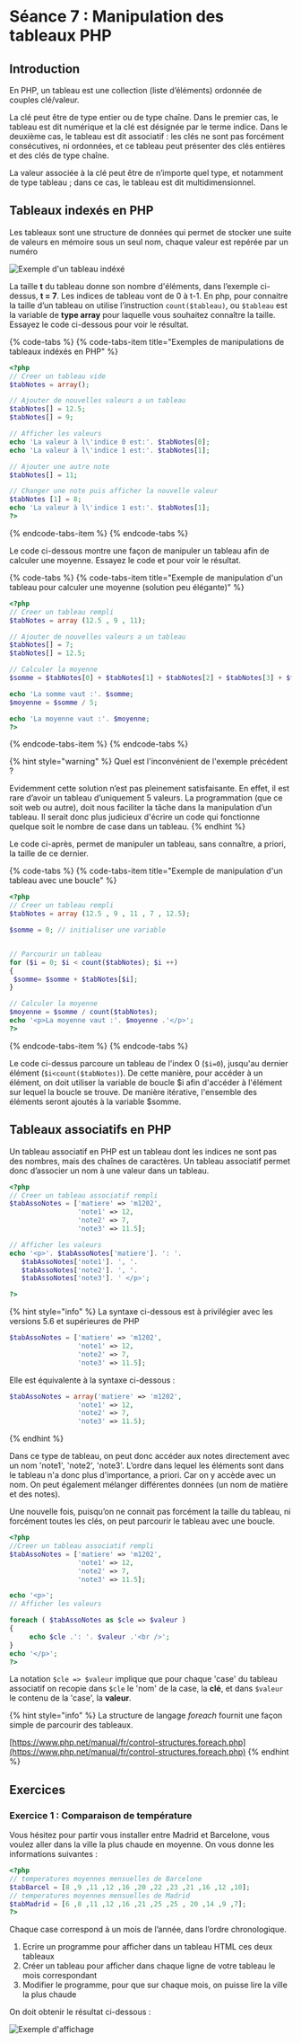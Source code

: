 # Séance 7 : Manipulation des tableaux PHP

## Introduction

En PHP, un tableau est une collection \(liste d’éléments\) ordonnée de couples clé/valeur.

La clé peut être de type entier ou de type chaîne. Dans le premier cas, le tableau est dit numérique et la clé est désignée par le terme indice. Dans le deuxième cas, le tableau est dit associatif : les clés ne sont pas forcément consécutives, ni ordonnées, et ce tableau peut présenter des clés entières et des clés de type chaîne.

La valeur associée à la clé peut être de n’importe quel type, et notamment de type tableau ; dans ce cas, le tableau est dit multidimensionnel.

## Tableaux indexés en PHP

Les tableaux sont une structure de données qui permet de stocker une suite de valeurs en mémoire sous un seul nom, chaque valeur est repérée par un numéro

![Exemple d&apos;un tableau ind&#xE9;x&#xE9;](.gitbook/assets/tab1.PNG)

La taille **t** du tableau donne son nombre d'éléments, dans l’exemple ci-dessus, **t = 7**. Les indices de tableau vont de 0 à t-1. En php, pour connaitre la taille d’un tableau on utilise l’instruction `count($tableau)`, ou `$tableau` est la variable de **type array** pour laquelle vous souhaitez connaître la taille. Essayez le code ci-dessous pour voir le résultat.

{% code-tabs %}
{% code-tabs-item title="Exemples de manipulations de tableaux indéxés en PHP" %}
```php
<?php
// Creer un tableau vide
$tabNotes = array();

// Ajouter de nouvelles valeurs a un tableau
$tabNotes[] = 12.5;
$tabNotes[] = 9;

// Afficher les valeurs
echo 'La valeur à l\'indice 0 est:'. $tabNotes[0];
echo 'La valeur à l\'indice 1 est:'. $tabNotes[1];

// Ajouter une autre note
$tabNotes[] = 11;

// Changer une note puis afficher la nouvelle valeur
$tabNotes [1] = 8;
echo 'La valeur à l\'indice 1 est:'. $tabNotes[1];
?>
```
{% endcode-tabs-item %}
{% endcode-tabs %}

Le code ci-dessous montre une façon de manipuler un tableau afin de calculer une moyenne. Essayez le code et pour voir le résultat.

{% code-tabs %}
{% code-tabs-item title="Exemple de manipulation d\'un tableau pour calculer une moyenne \(solution peu élégante\)" %}
```php
<?php
// Creer un tableau rempli
$tabNotes = array (12.5 , 9 , 11);

// Ajouter de nouvelles valeurs a un tableau
$tabNotes[] = 7;
$tabNotes[] = 12.5;

// Calculer la moyenne
$somme = $tabNotes[0] + $tabNotes[1] + $tabNotes[2] + $tabNotes[3] + $tabNotes[4];

echo 'La somme vaut :'. $somme;
$moyenne = $somme / 5;

echo 'La moyenne vaut :'. $moyenne;
?>
```
{% endcode-tabs-item %}
{% endcode-tabs %}

{% hint style="warning" %}
Quel est l'inconvénient de l'exemple précédent ?

Evidemment cette solution n’est pas pleinement satisfaisante. En effet, il est rare d’avoir un tableau d’uniquement 5 valeurs. La programmation \(que ce soit web ou autre\), doit nous faciliter la tâche dans la manipulation d’un tableau. Il serait donc plus judicieux d'écrire un code qui fonctionne quelque soit le nombre de case dans un tableau.
{% endhint %}

Le code ci-après, permet de manipuler un tableau, sans connaître, a priori, la taille de ce dernier.

{% code-tabs %}
{% code-tabs-item title="Exemple de manipulation d\'un tableau avec une boucle" %}
```php
<?php
// Creer un tableau rempli
$tabNotes = array (12.5 , 9 , 11 , 7 , 12.5);

$somme = 0; // initialiser une variable


// Parcourir un tableau
for ($i = 0; $i < count($tabNotes); $i ++)
{
 $somme= $somme + $tabNotes[$i];
}

// Calculer la moyenne
$moyenne = $somme / count($tabNotes);
echo '<p>La moyenne vaut :'. $moyenne .'</p>';
?>
```
{% endcode-tabs-item %}
{% endcode-tabs %}

Le code ci-dessus parcoure un tableau de l'index 0 \(`$i=0`\), jusqu'au dernier élément \(`$i<count($tabNotes)`\). De cette manière, pour accéder à un élément, on doit utiliser la variable de boucle $i afin d'accéder à l'élément sur lequel la boucle se trouve. De manière itérative, l'ensemble des éléments seront ajoutés à la variable $somme.

## Tableaux associatifs en PHP

Un tableau associatif en PHP est un tableau dont les indices ne sont pas des nombres, mais des chaînes de caractères. Un tableau associatif permet donc d’associer un nom à une valeur dans un tableau.

```php
<?php
// Creer un tableau associatif rempli
$tabAssoNotes = ['matiere' => 'm1202',
                 'note1' => 12,
                 'note2' => 7,
                 'note3' => 11.5];

// Afficher les valeurs
echo '<p>'. $tabAssoNotes['matiere']. ': '.
   $tabAssoNotes['note1']. ', '.
   $tabAssoNotes['note2']. ', '.
   $tabAssoNotes['note3']. ' </p>';

?>
```

{% hint style="info" %}
La syntaxe ci-dessous est à privilégier avec les versions 5.6 et supérieures de PHP

```php
$tabAssoNotes = ['matiere' => 'm1202',
                 'note1' => 12,
                 'note2' => 7,
                 'note3' => 11.5];
```

Elle est équivalente à la syntaxe ci-dessous :

```php
$tabAssoNotes = array('matiere' => 'm1202',
                 'note1' => 12,
                 'note2' => 7,
                 'note3' => 11.5);
```
{% endhint %}

Dans ce type de tableau, on peut donc accéder aux notes directement avec un nom 'note1', 'note2', 'note3'. L’ordre dans lequel les éléments sont dans le tableau n'a donc plus d'importance, a priori. Car on y accède avec un nom. On peut également mélanger différentes données \(un nom de matière et des notes\). 

Une nouvelle fois, puisqu’on ne connait pas forcément la taille du tableau, ni forcément toutes les clés, on peut parcourir le tableau avec une boucle.

```php
<?php
//Creer un tableau associatif rempli
$tabAssoNotes = ['matiere' => 'm1202',
                 'note1' => 12,
                 'note2' => 7,
                 'note3' => 11.5];

echo '<p>';
// Afficher les valeurs

foreach ( $tabAssoNotes as $cle => $valeur )
{
     echo $cle .': '. $valeur .'<br />';
}
echo '</p>';
?>
```

La notation `$cle => $valeur` implique que pour chaque 'case' du tableau associatif on recopie dans `$cle` le 'nom' de la case, la **clé**, et dans `$valeur` le contenu de la 'case', la **valeur**.

{% hint style="info" %}
La structure de langage _foreach_ fournit une façon simple de parcourir des tableaux.

[https://www.php.net/manual/fr/control-structures.foreach.php](https://www.php.net/manual/fr/control-structures.foreach.php)
{% endhint %}

## Exercices

### Exercice 1 : Comparaison de température

Vous hésitez pour partir vous installer entre Madrid et Barcelone, vous voulez aller dans la ville la plus chaude en moyenne. On vous donne les informations suivantes :

```php
<?php
// temperatures moyennes mensuelles de Barcelone
$tabBarcel = [8 ,9 ,11 ,12 ,16 ,20 ,22 ,23 ,21 ,16 ,12 ,10];
// temperatures moyennes mensuelles de Madrid
$tabMadrid = [6 ,8 ,11 ,12 ,16 ,21 ,25 ,25 , 20 ,14 ,9 ,7];
?>
```

Chaque case correspond à un mois de l’année, dans l’ordre chronologique. 

1. Ecrire un programme pour afficher dans un tableau HTML ces deux tableaux 
2. Créer un tableau pour afficher dans chaque ligne de votre tableau le mois correspondant
3. Modifier le programme, pour que sur chaque mois, on puisse lire la ville la plus chaude

On doit obtenir le résultat ci-dessous : 

![Exemple d&apos;affichage](.gitbook/assets/exo1.PNG)

